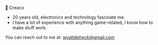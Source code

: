 🍁 Creaco

- 20 years old, electronics and technology fascinate me.
- I have a lot of experience with anything game-related, I know how to make stuff work.

You can reach out to me at:
wyattdeheck@gmail.com

<!---
CreacOwo/CreacOwo is a ✨ special ✨ repository because its `README.md` (this file) appears on your GitHub profile.
You can click the Preview link to take a look at your changes.
--->
